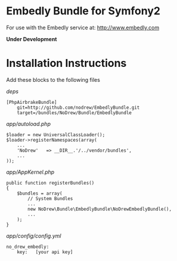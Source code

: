 Embedly Bundle for Symfony2
================================

For use with the Embedly service at: http://www.embedly.com

__Under Development__

Installation Instructions
=========================

Add these blocks to the following files

*deps*

```
[PhpAirbrakeBundle]
    git=http://github.com/nodrew/EmbedlyBundle.git
    target=/bundles/NoDrew/Bundle/EmbedlyBundle
```

*app/autoload.php*

```
$loader = new UniversalClassLoader();
$loader->registerNamespaces(array(
    ...
    'NoDrew'   => __DIR__.'/../vendor/bundles',
    ...
));
```

*app/AppKernel.php*

```
public function registerBundles()
{
    $bundles = array(
        // System Bundles
        ...
        new NoDrew\Bundle\EmbedlyBundle\NoDrewEmbedlyBundle(),
        ...
    );
}
```

*app/config/config.yml*

```
no_drew_embedly:
    key:   [your api key]
```